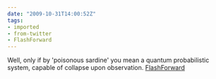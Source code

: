 ```yaml
---
date: "2009-10-31T14:00:52Z"
tags:
- imported
- from-twitter
- FlashForward
---
```

Well, only if by 'poisonous sardine' you mean a quantum probabilistic system, capable of collapse upon observation. [FlashForward](/tags/flashforward)
